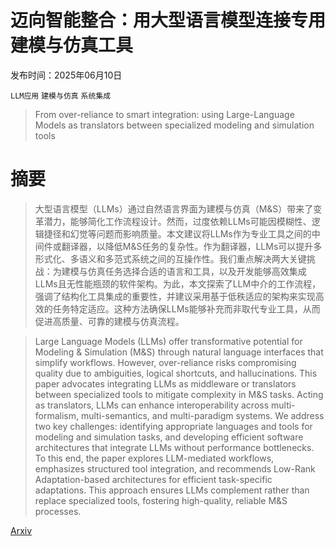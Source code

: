# 迈向智能整合：用大型语言模型连接专用建模与仿真工具

发布时间：2025年06月10日

`LLM应用` `建模与仿真` `系统集成`

> From over-reliance to smart integration: using Large-Language Models as translators between specialized modeling and simulation tools

# 摘要

> 大型语言模型（LLMs）通过自然语言界面为建模与仿真（M&S）带来了变革潜力，能够简化工作流程设计。然而，过度依赖LLMs可能因模糊性、逻辑捷径和幻觉等问题而影响质量。本文建议将LLMs作为专业工具之间的中间件或翻译器，以降低M&S任务的复杂性。作为翻译器，LLMs可以提升多形式化、多语义和多范式系统之间的互操作性。我们重点解决两大关键挑战：为建模与仿真任务选择合适的语言和工具，以及开发能够高效集成LLMs且无性能瓶颈的软件架构。为此，本文探索了LLM中介的工作流程，强调了结构化工具集成的重要性，并建议采用基于低秩适应的架构来实现高效的任务特定适应。这种方法确保LLMs能够补充而非取代专业工具，从而促进高质量、可靠的建模与仿真流程。

> Large Language Models (LLMs) offer transformative potential for Modeling & Simulation (M&S) through natural language interfaces that simplify workflows. However, over-reliance risks compromising quality due to ambiguities, logical shortcuts, and hallucinations. This paper advocates integrating LLMs as middleware or translators between specialized tools to mitigate complexity in M&S tasks. Acting as translators, LLMs can enhance interoperability across multi-formalism, multi-semantics, and multi-paradigm systems. We address two key challenges: identifying appropriate languages and tools for modeling and simulation tasks, and developing efficient software architectures that integrate LLMs without performance bottlenecks. To this end, the paper explores LLM-mediated workflows, emphasizes structured tool integration, and recommends Low-Rank Adaptation-based architectures for efficient task-specific adaptations. This approach ensures LLMs complement rather than replace specialized tools, fostering high-quality, reliable M&S processes.

[Arxiv](https://arxiv.org/abs/2506.11141)